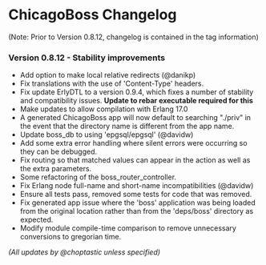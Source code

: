 # ChicagoBoss Changelog

(Note: Prior to Version 0.8.12, changelog is contained in the tag information)

### Version 0.8.12 - Stability improvements

* Add option to make local relative redirects (@danikp)
* Fix translations with the use of 'Content-Type' headers.
* Fix update ErlyDTL to a version 0.9.4, which fixes a number of stability and
  compatibility issues.  **Update to rebar executable required for this**
* Make updates to allow compilation with Erlang 17.0
* A generated ChicagoBoss app will now default to searching "./priv" in the
  event that the directory name is different from the app name.
* Update boss_db to using 'epgsql/epgsql' (@davidw)
* Add some extra error handling where silent errors were occurring so they can
  be debugged.
* Fix routing so that matched values can appear in the action as well as the
  extra parameters.
* Some refactoring of the boss_router_controller.
* Fix Erlang node full-name and short-name incompatibilities (@davidw)
* Ensure all tests pass, removed some tests for code that was removed.
* Fix generated app issue where the 'boss' application was being loaded from
  the original location rather than from the 'deps/boss' directory as expected.
* Modify module compile-time comparison to remove unnecessary conversions to
  gregorian time.

*(All updates by @choptastic unless specified)*
